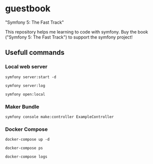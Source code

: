 # guestbook
"Symfony 5: The Fast Track"

This repository helps me learning to code with symfony. Buy the book ("Symfony 5: The Fast Track") to support the symfony project!

## Usefull commands
### Local web server
`symfony server:start -d`

`symfony server:log`

`symfony open:local`

### Maker Bundle
`symfony console make:controller ExampleController`

### Docker Compose
`docker-compose up -d`

`docker-compose ps`

`docker-compose logs`
